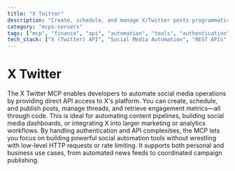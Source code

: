 ```yaml
---
title: "X Twitter"
description: "Create, schedule, and manage X/Twitter posts programmatically."
category: "mcps-servers"
tags: ["mcp", "finance", "api", "automation", "tools", "authentication"]
tech_stack: ["X (Twitter) API", "Social Media Automation", "REST APIs", "OAuth"]
---
```


# X Twitter

The X Twitter MCP enables developers to automate social media operations by providing direct API access to X's platform. You can create, schedule, and publish posts, manage threads, and retrieve engagement metrics—all through code. This is ideal for automating content pipelines, building social media dashboards, or integrating X into larger marketing or analytics workflows. By handling authentication and API complexities, the MCP lets you focus on building powerful social automation tools without wrestling with low-level HTTP requests or rate limiting. It supports both personal and business use cases, from automated news feeds to coordinated campaign publishing.
